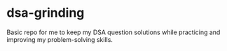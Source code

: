 # dsa-grinding
Basic repo for me to keep my DSA question solutions while practicing and improving my problem-solving skills.
